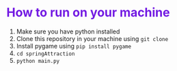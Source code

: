 <h1 style="color: rgb(116, 28, 227)">How to run on your machine</h1><ol><li>Make sure you have python installed</li><li>Clone this repository in your machine using <code>git clone </code></li><li>Install pygame using <code>pip install pygame</code></li><li><code>cd springAttraction</code></li><li><code>python main.py</code></li></ol>